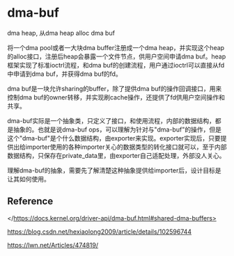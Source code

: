 # dma-buf

dma heap, 从dma heap alloc dma buf

将一个dma pool或者一大块dma buffer注册成一个dma heap，并实现这个heap的alloc接口，注册后heap会暴露一个文件节点，供用户空间申请dma buf。heap框架实现了标准ioctrl流程，和dma buf的创建流程，用户通过ioctrl可以直接从fd中申请到dma buf，并获得dma buf的fd。

dma buf是一块允许sharing的buffer，除了提供dma buf的操作回调接口，用来控制dma buf的owner转移，并实现刷cache操作，还提供了fd供用户空间操作和共享。

dma-buf实际是一个抽象类，只定义了接口，和使用流程，内部的数据结构，都是抽象的。也就是说dma-buf ops，可以理解为针对与"dma-buf"的操作，但是这个"dma-buf"是个什么数据结构，由exporter来实现。exporter实现后，只要提供出给importer使用的各种importer关心的数据类型的转化接口就可以，至于内部数据结构，只保存在private_data里，由exporter自己适配处理，外部没人关心。

理解dma-buf的抽象，需要先了解清楚这种抽象提供给importer后，设计目标是让其如何使用。

## Reference

</https://docs.kernel.org/driver-api/dma-buf.html#shared-dma-buffers>

<https://blog.csdn.net/hexiaolong2009/article/details/102596744>

<https://lwn.net/Articles/474819/>